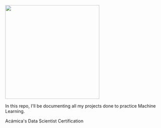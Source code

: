 <img src = "https://user-images.githubusercontent.com/52865532/130278133-64ea6b90-4244-49fc-8bb0-7ee44e33393a.jpg" width = "300">

In this repo, I'll be documenting all my projects done to practice Machine Learning.

Acámica's Data Scientist Certification
